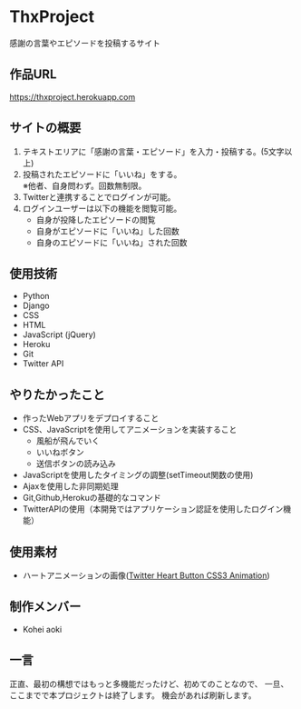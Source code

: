 # ThxProject
感謝の言葉やエピソードを投稿するサイト

## 作品URL
https://thxproject.herokuapp.com

## サイトの概要
1. テキストエリアに「感謝の言葉・エピソード」を入力・投稿する。(5文字以上)
2. 投稿されたエピソードに「いいね」をする。  
  ※他者、自身問わず。回数無制限。
3. Twitterと連携することでログインが可能。
4. ログインユーザーは以下の機能を閲覧可能。
   - 自身が投降したエピソードの閲覧
   - 自身がエピソードに「いいね」した回数
   - 自身のエピソードに「いいね」された回数

## 使用技術
- Python
- Django
- CSS
- HTML
- JavaScript (jQuery)
- Heroku
- Git
- Twitter API


## やりたかったこと
- 作ったWebアプリをデプロイすること
- CSS、JavaScriptを使用してアニメーションを実装すること
  - 風船が飛んでいく
  - いいねボタン
  - 送信ボタンの読み込み
- JavaScriptを使用したタイミングの調整(setTimeout関数の使用)
- Ajaxを使用した非同期処理
- Git,Github,Herokuの基礎的なコマンド
- TwitterAPIの使用（本開発ではアプリケーション認証を使用したログイン機能）

## 使用素材
- ハートアニメーションの画像([Twitter Heart Button CSS3 Animation](https://www.9lessons.info/2015/11/twitter-heart-button-css3-animation.html))

## 制作メンバー
- Kohei aoki

## 一言
正直、最初の構想ではもっと多機能だったけど、初めてのことなので、
一旦、ここまでで本プロジェクトは終了します。
機会があれば刷新します。